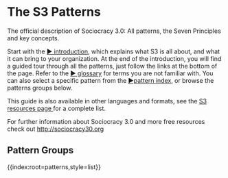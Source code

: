 # The S3 Patterns

The official description of Sociocracy 3.0: All patterns, the Seven Principles and key concepts.

Start with the [&#9654; introduction](introduction.html), which explains what S3 is all about, and what it can bring to your organization. At the end of the introduction, you will find a guided tour through all the patterns, just follow the links at the bottom of the page. Refer to the [&#9654; glossary](glossary.html) for terms you are not familiar with. You can also select a specific pattern from the [&#9654;pattern index](pattern-index.html), or browse the patterns groups below.

This guide is also available in other languages and formats, see the [S3 resources page ](https://sociocracy30.org/resources) for a complete list.

For further information about Sociocracy 3.0 and more free resources check out <http://sociocracy30.org>

## Pattern Groups

{{index:root=patterns,style=list}}



